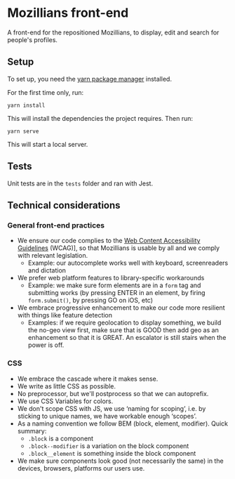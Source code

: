 # Mozillians front-end

A front-end for the repositioned Mozillians, to display, edit and search for people's profiles.

## Setup

To set up, you need the [yarn package manager](https://yarnpkg.com/lang/en/docs/install/) installed. 

For the first time only, run:

```yarn install``` 

This will install the dependencies the project requires. Then run:

```yarn serve```

This will start a local server.

## Tests

Unit tests are in the `tests` folder and ran with Jest.

## Technical considerations

### General front-end practices

* We ensure our code complies to the [Web Content Accessibility Guidelines](https://www.w3.org/WAI/WCAG21/quickref/?versions=2.1) (WCAG)], so that Mozillians is usable by all and we comply with relevant legislation.
    * Example: our autocomplete works well with keyboard, screenreaders and dictation 
* We prefer web platform features to library-specific workarounds
    * Example: we make sure form elements are in a `form` tag and submitting works (by pressing ENTER in an element, by firing `form.submit()`, by pressing GO on iOS, etc)
* We embrace progressive enhancement to make our code more resilient with things like feature detection
    * Examples: if we require geolocation to display something, we build the no-geo view first, make sure that is GOOD then add geo as an enhancement so that it is GREAT. An escalator is still stairs when the power is off.

### CSS

* We embrace the cascade where it makes sense.
* We write as little CSS as possible.
* No preprocessor, but we'll postprocess so that we can autoprefix.
* We use CSS Variables for colors.
* We don't scope CSS with JS, we use ‘naming for scoping’, i.e. by sticking to unique names, we have workable enough ‘scopes’. 
* As a naming convention we follow BEM (block, element, modifier). Quick summary:
    * `.block` is a component
    * `.block--modifier` is a variation on the block component
    * `.block__element` is something inside the block component
* We make sure components look good (not necessarily the same) in the devices, browsers, platforms our users use.
